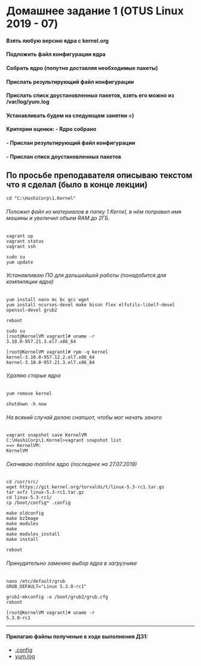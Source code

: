 # Домашнее задание 1 (OTUS Linux 2019 - 07)

#### Взять любую версию ядра с kernel.org
#### Подложить файл конфигурации ядра
#### Собрать ядро (попутно доставляя необходимые пакеты)
#### Прислать результирующий файл конфигурации
#### Прислать списк доустановленных пакетов, взять его можно из /var/log/yum.log
#### Устанавливать будем на следующем занятии =)
#### Критерии оценки: - Ядро собрано
#### - Прислан результирующий файл конфигурации
#### - Прислан списк доустановленных пакетов 


## По просьбе преподавателя описываю текстом что я сделал (было в конце лекции)

```
cd "C:\HashiCorp\1.Kernel"
```

###### Положил файл из материалов в папку 1.Kernel, в нём поправил имя машины и увеличил объем RAM до 2ГБ.
```
vagrant up
vagrant status
vagrant ssh

sudo su
yum update
```

###### Устанавливаю ПО для дальшейшей работы (понадобится для компиляции ядра)
```
yum install nano mc bc gcc wget
yum install ncurses-devel make bison flex elfutils-libelf-devel openssl-devel grub2

reboot
```

```
sudo su
[root@KernelVM vagrant]# uname -r
3.10.0-957.21.3.el7.x86_64

[root@KernelVM vagrant]# rpm -q kernel
kernel-3.10.0-957.12.2.el7.x86_64
kernel-3.10.0-957.21.3.el7.x86_64
```

###### Удаляю старые ядра
```
yum remove kernel

shutdown -h now
```

###### На всякий случай делаю снапшот, чтобы мог начать заного
```
vagrant snapshot save KernelVM
C:\HashiCorp\1.Kernel>vagrant snapshot list
==> KernelVM:
KernelVM
```

###### Скачиваю mainline ядро (последнее на 27.07.2019)
```
cd /usr/src/
wget https://git.kernel.org/torvalds/t/linux-5.3-rc1.tar.gz
tar xvfz linux-5.3-rc1.tar.gz
cd linux-5.3-rc1/
cp /boot/config* .config
```

```
make oldconfig
make bzImage
make modules
make
make modules_install
make install

reboot
```

###### Принудительно заменяю выбор ядра в загрузчике
```
nano /etc/default/grub
GRUB_DEFAULT="Linux 5.3.0-rc1"

grub2-mkconfig -o /boot/grub2/grub.cfg
reboot

[root@KernelVM vagrant]# uname -r
5.3.0-rc1
```

---

#### Прилагаю файлы полученые в ходе выполнения ДЗ1:
- [.config](config)
- [yum.log](yum.log)
